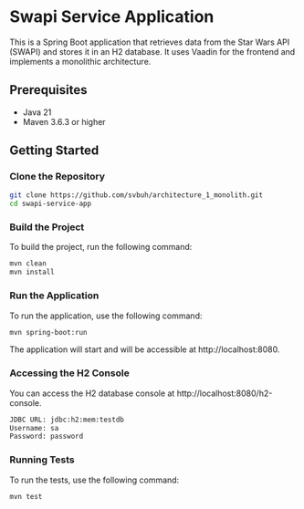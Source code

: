 # Swapi Service Application

This is a Spring Boot application that retrieves data from the Star Wars API (SWAPI) and stores it in an H2 database. It uses Vaadin for the frontend and implements a monolithic architecture.

## Prerequisites

- Java 21
- Maven 3.6.3 or higher

## Getting Started

### Clone the Repository

```bash
git clone https://github.com/svbuh/architecture_1_monolith.git
cd swapi-service-app
```
### Build the Project
To build the project, run the following command:
```bash
mvn clean
mvn install
```
### Run the Application
To run the application, use the following command:
```bash
mvn spring-boot:run
```
The application will start and will be accessible at http://localhost:8080.

### Accessing the H2 Console
You can access the H2 database console at http://localhost:8080/h2-console.
```bash
JDBC URL: jdbc:h2:mem:testdb
Username: sa
Password: password
```

### Running Tests
To run the tests, use the following command:

```bash
mvn test
```